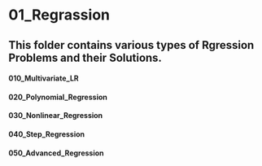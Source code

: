 # 01_Regrassion
## This folder contains various types of Rgression Problems and their Solutions.

#### 010_Multivariate_LR
#### 020_Polynomial_Regression
#### 030_Nonlinear_Regression
#### 040_Step_Regression
#### 050_Advanced_Regression
